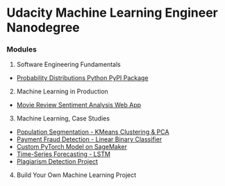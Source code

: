 # Udacity Machine Learning Engineer Nanodegree

### Modules
1. Software Engineering Fundamentals
 - [Probability Distributions Python PyPI Package](https://github.com/Andrewzh112/Udacity---Machine-Learning-Engineer/tree/master/Software%20Engineering%20Fundamentals/distributions)
2. Machine Learning in Production
 - [Movie Review Sentiment Analysis Web App](https://github.com/Andrewzh112/Udacity---Machine-Learning-Engineer/tree/master/Machine%20Learning%20in%20Production/Project)
3. Machine Learning, Case Studies
 - [Population Segmentation - KMeans Clustering & PCA](https://github.com/Andrewzh112/Udacity---Machine-Learning-Engineer/tree/master/Machine%20Learning%20Case%20Studies/Population_Segmentation)
 - [Payment Fraud Detection - Linear Binary Classifier](https://github.com/Andrewzh112/Udacity---Machine-Learning-Engineer/tree/master/Machine%20Learning%20Case%20Studies/Payment_Fraud_Detection)
  - [Custom PyTorch Model on SageMaker](https://github.com/Andrewzh112/Udacity---Machine-Learning-Engineer/tree/master/Machine%20Learning%20Case%20Studies/Moon_Data)
   - [Time-Series Forecasting - LSTM](https://github.com/Andrewzh112/Udacity---Machine-Learning-Engineer/tree/master/Machine%20Learning%20Case%20Studies/Time_Series_Forecasting)
   - [Plagiarism Detection Project](https://github.com/Andrewzh112/Udacity---Machine-Learning-Engineer/tree/master/Machine%20Learning%20Case%20Studies/Project_Plagiarism_Detection)
4. Build Your Own Machine Learning Project

